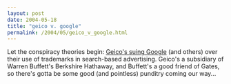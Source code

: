 ```yaml
---
layout: post
date: 2004-05-18
title: "geico v. google"
permalink: /2004/05/geico_v_google.html
---
```


Let the conspiracy theories begin: [Geico's suing Google](http://news.com.com/2100-1024_3-5215107.html?part=rss&tag=feed&subj=news "Geico sues Google, Overture over trademarks | CNET News.com") (and others) over their use of trademarks in search-based advertising. Geico's a subsidiary of Warren Buffett's Berkshire Hathaway, and Buffett's a good friend of Gates, so there's gotta be some good (and pointless) punditry coming our way...

